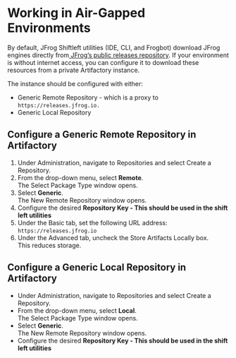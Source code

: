# Working in Air-Gapped Environments

By default, JFrog Shiftleft utilities (IDE, CLI, and Frogbot) download JFrog engines directly from[ JFrog’s public releases repository](https://releases.jfrog.io). If your environment is without internet access, you can configure it to download these resources from a private Artifactory instance.

The instance should be configured with either:

* Generic Remote Repository - which is a proxy to `https://releases.jfrog.io.`
* Generic Local Repository

## Configure a Generic Remote Repository in Artifactory

1. Under Administration, navigate to Repositories and select Create a Repository.&#x20;
2. From the drop-down menu, select **Remote**. \
   The Select Package Type window opens.
3. Select **Generic**.\
   The New Remote Repository window opens.
4. Configure the desired **Repository Key - This should be used in the shift left utilities**
5. Under the Basic tab, set the following URL address: \
   `https://releases.jfrog.io`
6. Under the Advanced tab, uncheck the Store Artifacts Locally box. \
   This reduces storage.

## Configure a Generic Local Repository in Artifactory

* Under Administration, navigate to Repositories and select Create a Repository.&#x20;
* From the drop-down menu, select **Local**. \
  The Select Package Type window opens.
* Select **Generic**.\
  The New Remote Repository window opens.
* Configure the desired **Repository Key - This should be used in the shift left utilities**
